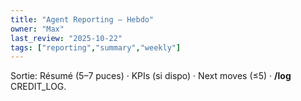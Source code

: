 ```yaml
---
title: "Agent Reporting — Hebdo"
owner: "Max"
last_review: "2025-10-22"
tags: ["reporting","summary","weekly"]
---
```

Sortie: Résumé (5–7 puces) · KPIs (si dispo) · Next moves (≤5) · **/log** CREDIT_LOG.
